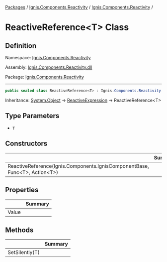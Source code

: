 [Packages](../../README.md) / [Ignis.Components.Reactivity](../README.md) / [Ignis.Components.Reactivity](README.md) /

# ReactiveReference&lt;T&gt; Class

## Definition

Namespace: [Ignis.Components.Reactivity](README.md)

Assembly: [Ignis.Components.Reactivity.dll](../README.md)

Package: [Ignis.Components.Reactivity](https://www.nuget.org/packages/Ignis.Components.Reactivity)

---

```csharp
public sealed class ReactiveReference<T> : Ignis.Components.Reactivity.ReactiveExpression
```

Inheritance: [System.Object](https://learn.microsoft.com/en-us/dotnet/api/System.Object) → [ReactiveExpression](Ignis.Components.Reactivity.ReactiveExpression.md) → ReactiveReference&lt;T&gt;

## Type Parameters

- `T`

## Constructors

|                                                                                        | Summary |
| -------------------------------------------------------------------------------------- | ------- |
| ReactiveReference(Ignis.Components.IgnisComponentBase, Func&lt;T&gt;, Action&lt;T&gt;) |         |

## Properties

|       | Summary |
| ----- | ------- |
| Value |         |

## Methods

|                | Summary |
| -------------- | ------- |
| SetSilently(T) |         |
